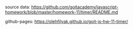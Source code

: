 source data: https://github.com/goitacademy/javascript-homework/blob/master/homework-11/timer/README.md

github-pages: https://olehfilyak.github.io/goit-js-hw-11-timer/
